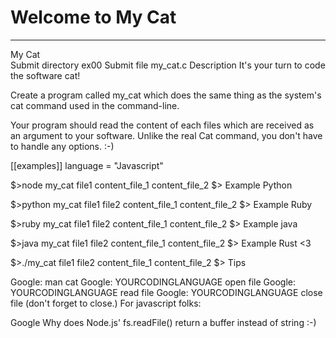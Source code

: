# Welcome to My Cat
***

My Cat	
Submit directory	ex00
Submit file	my_cat.c
Description
It's your turn to code the software cat!

Create a program called my_cat which does the same thing as the system's cat command used in the command-line.

Your program should read the content of each files which are received as an argument to your software.
Unlike the real Cat command, you don't have to handle any options. :-)

[[examples]]
language = "Javascript"

$>node my_cat file1
content_file_1
content_file_2
$>
Example Python

$>python my_cat file1 file2
content_file_1
content_file_2
$>
Example Ruby

$>ruby my_cat file1 file2
content_file_1
content_file_2
$>
Example java

$>java my_cat file1 file2
content_file_1
content_file_2
$>
Example Rust <3

$>./my_cat file1 file2
content_file_1
content_file_2
$>
Tips

Google: man cat
Google: YOURCODINGLANGUAGE open file
Google: YOURCODINGLANGUAGE read file
Google: YOURCODINGLANGUAGE close file (don't forget to close.)
For javascript folks:

Google Why does Node.js' fs.readFile() return a buffer instead of string :-)

